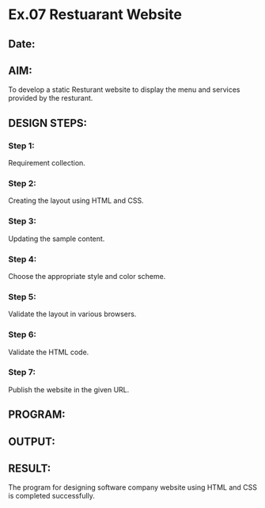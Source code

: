 # Ex.07 Restuarant Website
## Date:

## AIM:
To develop a static Resturant website to display the menu and services provided by the resturant.

## DESIGN STEPS:

### Step 1:
Requirement collection.

### Step 2:
Creating the layout using HTML and CSS.

### Step 3:
Updating the sample content.

### Step 4:
Choose the appropriate style and color scheme.

### Step 5:
Validate the layout in various browsers.

### Step 6:
Validate the HTML code.

### Step 7:
Publish the website in the given URL.

## PROGRAM:


## OUTPUT:


## RESULT:
The program for designing software company website using HTML and CSS is completed successfully.
